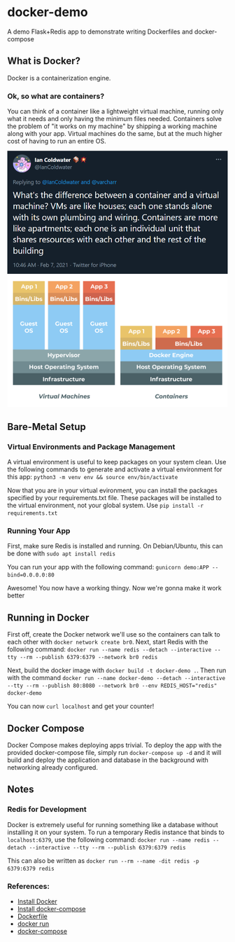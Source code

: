 # docker-demo
A demo Flask+Redis app to demonstrate writing Dockerfiles and docker-compose

## What is Docker?

Docker is a containerization engine. 

### Ok, so what are containers?

You can think of a container like a lightweight virtual machine, running only what it needs and only having the minimum files needed. Containers solve the problem of "it works on my machine" by shipping a working machine along with your app. Virtual machines do the same, but at the much higher cost of having to run an entire OS. 

![Ian Coldwater explains containers](./what-is-docker.png)
![Docker VS VMs](./docker-vs-vms.png)

## Bare-Metal Setup

### Virtual Environments and Package Management
A virtual environment is useful to keep packages on your system clean. Use the following 
commands to generate and activate a virtual environment for this app: `python3 -m venv env && source env/bin/activate`

Now that you are in your virtual evironment, you can install the packages specified by your 
requirements.txt file. These packages will be installed to the virtual environment, not your 
global system. Use `pip install -r requirements.txt`

### Running Your App
First, make sure Redis is installed and running. On Debian/Ubuntu, this can be done with `sudo apt install redis`

You can run your app with the following command: `gunicorn demo:APP --bind=0.0.0.0:80`

Awesome! You now have a working thingy. Now we're gonna make it work better

## Running in Docker
First off, create the Docker network we'll use so the containers can talk to each other with `docker network create br0`. Next, start Redis with the following command: `docker run --name redis --detach --interactive --tty --rm --publish 6379:6379 --network br0 redis`

Next, build the docker image with `docker build -t docker-demo .`. Then run with the command `docker run --name docker-demo --detach --interactive --tty --rm --publish 80:8080 --network br0 --env REDIS_HOST="redis" docker-demo`

You can now `curl localhost` and get your counter!

## Docker Compose

Docker Compose makes deploying apps trivial. To deploy the app with the provided docker-compose file, simply run `docker-compose up -d` and it will build and deploy the application and database in the background with networking already configured.

## Notes

### Redis for Development
Docker is extremely useful for running something like a database without installing it on your system. To run a temporary Redis instance that binds to `localhost:6379`, use the following command: `docker run --name redis --detach --interactive --tty --rm --publish 6379:6379 redis`

This can also be written as `docker run --rm --name -dit redis -p 6379:6379 redis`

### References:
- [Install Docker](https://docs.docker.com/engine/install/)
- [Install docker-compose](https://docs.docker.com/compose/install/)
- [Dockerfile](https://docs.docker.com/engine/reference/builder/)
- [docker run](https://docs.docker.com/engine/reference/run/)
- [docker-compose](https://docs.docker.com/compose/compose-file/compose-file-v3/)
